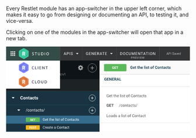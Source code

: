 
Every Restlet module has an app-switcher in the upper left corner, which makes it easy to go from designing or documenting an API, to testing it, and vice-versa.

Clicking on one of the modules in the app-switcher will open that app in a new tab.

![Using the app-switcher](images/appswitcher.png "Using the app-switcher")
